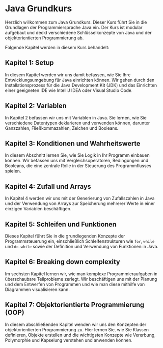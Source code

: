 # Java Grundkurs

Herzlich willkommen zum Java Grundkurs. Dieser Kurs führt Sie in die Grundlagen der Programmiersprache Java ein. Der Kurs ist modular aufgebaut und deckt verschiedene Schlüsselkonzepte von Java und der objektorientierten Programmierung ab.

Folgende Kapitel werden in diesem Kurs behandelt:

## Kapitel 1: Setup

In diesem Kapitel werden wir uns damit befassen, wie Sie Ihre Entwicklungsumgebung für Java einrichten können. Wir gehen durch den Installationsprozess für die Java Development Kit (JDK) und das Einrichten einer geeigneten IDE wie IntelliJ IDEA oder Visual Studio Code.

## Kapitel 2: Variablen

In Kapitel 2 befassen wir uns mit Variablen in Java. Sie lernen, wie Sie verschiedene Datentypen deklarieren und verwenden können, darunter Ganzzahlen, Fließkommazahlen, Zeichen und Booleans.

## Kapitel 3: Konditionen und Wahrheitswerte

In diesem Abschnitt lernen Sie, wie Sie Logik in Ihr Programm einbauen können. Wir befassen uns mit Vergleichsoperatoren, Bedingungen und Booleans, die eine zentrale Rolle in der Steuerung des Programmflusses spielen.

## Kapitel 4: Zufall und Arrays

In Kapitel 4 werden wir uns mit der Generierung von Zufallszahlen in Java und der Verwendung von Arrays zur Speicherung mehrerer Werte in einer einzigen Variablen beschäftigen.

## Kapitel 5: Schleifen und Funktionen

Dieses Kapitel führt Sie in die grundlegenden Konzepte der Programmsteuerung ein, einschließlich Schleifenstrukturen wie `for`, `while` und `do-while` sowie der Definition und Verwendung von Funktionen in Java.

## Kapitel 6: Breaking down complexity

Im sechsten Kapitel lernen wir, wie man komplexe Programmieraufgaben in überschaubare Teilprobleme zerlegt. Wir beschäftigen uns mit der Planung und dem Entwerfen von Programmen und wie man diese mithilfe von Diagrammen visualisieren kann.

## Kapitel 7: Objektorientierte Programmierung (OOP)

In diesem abschließenden Kapitel wenden wir uns den Konzepten der objektorientierten Programmierung zu. Hier lernen Sie, wie Sie Klassen definieren, Objekte erstellen und die wichtigsten Konzepte wie Vererbung, Polymorphie und Kapselung verstehen und anwenden können.